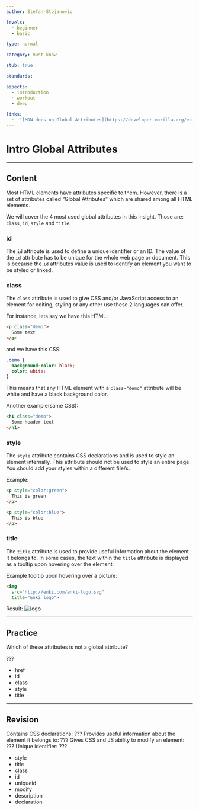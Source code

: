 ```yaml
---
author: Stefan-Stojanovic

levels:
  - beginner
  - basic

type: normal

category: must-know

stub: true

standards:

aspects:
  - introduction
  - workout
  - deep
 
links:
  -  '[MDN docs on Global Attributes](https://developer.mozilla.org/en-US/docs/Web/HTML/Global_attributes){website}'
---
```

# Intro Global Attributes
---
## Content

Most HTML elements have attributes specific to them. However, there is a set of attributes called “Global Attributes” which are shared among all HTML elements.

We will cover the 4 most used global attributes in this insight. Those are: `class`, `id`, `style` and `title`. 

### id

The `id` attribute is used to define a unique identifier or an ID. The value of the `id` attribute has to be unique for the whole web page or document. This is because the `id` attributes value is used to identify an element you want to be styled or linked.

### class

The `class` attribute is used to give CSS and/or JavaScript access to an element for editing, styling or any other use these 2 languages can offer.

For instance, lets say we have this HTML:
```html
<p class="demo">
  Some text
</p>
``` 
and we have this CSS:
```css
.demo {
  background-color: black;
  color: white;
}
```
This means that any HTML element with a `class="demo"` attribute will be white and have a black background color.

Another example(same CSS):
```html
<h1 class="demo">
  Some header text
</h1>
```

### style

The `style` attribute contains CSS declarations and is used to style an element internally. This attribute should not be used to style an entire page. You should add your styles within a different file/s.

Example:
```html
<p style="color:green"> 
  This is green
</p>

<p style="color:blue">
  This is blue
</p>
```

### title

The `title` attribute is used to provide useful information about the element it belongs to. In some cases, the text within the `title` attribute is displayed as a tooltip upon hovering over the element.

Example tooltip upon hovering over a picture:
```html
<img 
  src="http://enki.com/enki-logo.svg"
  title="Enki logo">
```
Result:
![logo](%3Csvg%20id%3D%22Layer_1%22%20xmlns%3D%22http%3A%2F%2Fwww.w3.org%2F2000%2Fsvg%22%20xmlns%3Axlink%3D%22http%3A%2F%2Fwww.w3.org%2F1999%2Fxlink%22%20x%3D%220px%22%20y%3D%220px%22%20width%3D%22362px%22%20height%3D%22172px%22%20viewBox%3D%220%200%20362%20172%22%20enable-background%3D%22new%200%200%20362%20172%22%3E%3Cimage%20id%3D%22image0%22%20width%3D%22362%22%20height%3D%22172%22%20xlink%3Ahref%3D%22data%3Aimage%2Fpng%3Bbase64%2CiVBORw0KGgoAAAANSUhEUgAAAWoAAACsCAYAAABSHub%2BAAAMHmlDQ1BpY2MAAEiJlZcHVFNJF8fn%0AlSQkJLRA6BB6E6VXqaFFqlTBRkgCCSXGQFCxI4sKrAUVFazIqoiiawFksWHBimLvCyoqyrqoiw2V%0Ab5IAuu5XznfPmfd%2B586dO%2F%2F73rw5bwBQjeGIxdmoGgA5ojxJbGggc0JyCpP0CCAAAzTY9DncXHFA%0ATEwEgDZ8%2F7u9uwmjoV2zl%2BX6Z%2F9%2FNXUeP5cLABIDOY2Xy82BfBAA3I0rluQBQOiFfrMZeWLIRKgS%0AaEqgQMjmMs5QsIeM0xQcIY%2BJj2VBTgVAicrhSDIAUJHpYuZzM2AelTLIDiKeUAS5BbIvV8DhQf4M%0AeVROzjTIqtaQrdO%2By5Pxt5xpIzk5nIwRVtQiN6UgYa44mzPr%2F3wc%2F9tysqXDc5jBRhVIwmJlNcue%0AW9a0cBlTIZ8VpUVFQ9aAfF3Ik8fL%2BKlAGpYwFP%2BBm8uCzwwwAECpPE5QOGQDyKbSrISAIfblSORj%0AYTyaUiCIT1LkR0WSabFD%2BdECUXZUxFCeMgGfPczV%2FNzguOGYdGEIGzJ8h2iTMI8dP5TzbL4wMQqy%0ACuT7uVlx4UNjXxQIWFEjc0ljZZrhO8dATu5wLZh5uiQkVhGPuQmE7Kghf0SeID5MMRabwuXINehA%0AzuTnTogY1sPjBwUr9GCFfFHCkE6sXJwXGDsUXyPOjhmKx1r42aEyvynk9tz8uOGxfXlwsSlqwUEm%0AZ1yMYl5cU5wXE6%2FQhjNBBGCBIMAEUtjSwDSQCYTtvY29YLgnBHCABGQAPrAf8gyPSJL3iOA1DhSA%0APyDxQe7IuEB5Lx%2FkQ%2F%2BXEa%2Fiag%2FS5b358hFZ4CnkHFwP98W98Qh49YfNCffAPYfHMVWHZyUGE4OI%0AYcQQos1UYaHkh7xMwIUVZMMmAeHwzodVyTSIhrV%2Fy0N4SuggPCLcIHQS7oBE8ATGCf9R4bdswhFf%0AJOiEWUOGqkv7vjrcEqp2xQNxH6gfascZuB6wx11gJQG4H6zNFXq%2FPbV%2Fp106rJrsQEbJ2mR%2FsvWP%0AcSq2Kq4jY2S1fa9ToSttpBLWSM%2BPs7G%2Bq40H7%2BE%2FRmJLsANYG3YCO4e1YI2AiR3DmrCL2BEZj6yN%0AJ%2FK1MTxbrFxPFswjHI5xqHPocfj8w9ycofkl8vcP8vgz82QfDmuaeJZEmCHIYwbA3ZrPZIu4o0cx%0AnRwc4S4q2%2FsVW8tbhnxPRxjnv%2FkWwe%2FLZ9ng4GDLN1%2F4bAD29wNAufTNZ02D%2B%2BdcAM7WcKWSfIUP%0Al10IgAJU4ZeiC4zg3mUNK3ICbsAb%2BINgMA5Eg3iQDKbA5ywAOVD1DDAHLATFoBSsAGtAJdgMtoGd%0AYA%2FYDxpBCzgBzoAL4Aq4Ae7BtdINXoI%2B8A4MIAhCQmgIHdFFjBELxA5xQjwQXyQYiUBikWQkFclA%0ARIgUmYMsQkqRcqQS2YrUIr8ih5ETyDmkA7mDdCE9yBvkE4qhVFQTNUQt0TGoBxqAhqPx6GQ0A52O%0AFqBF6DJ0HVqN7kYb0BPoBfQG2om%2BRPsxgCljDMwEs8c8MBYWjaVg6ZgEm4eVYBVYNVaPNcM3fQ3r%0AxHqxjzgRp%2BNM3B6u1zA8Aefi0%2FF5eBleie%2FEG%2FBT%2BDW8C%2B%2FDvxJoBAOCHcGLwCZMIGQQZhCKCRWE%0A7YRDhNPwm%2BomvCMSiQyiFdEdfqvJxEzibGIZcSNxL%2FE4sYP4mNhPIpF0SXYkH1I0iUPKIxWT1pN2%0Ak46RrpK6SR%2BUlJWMlZyUQpRSlERKhUoVSruUjipdVXqmNEBWI1uQvcjRZB55Fnk5uYbcTL5M7iYP%0AUNQpVhQfSjwlk7KQso5STzlNuU95q6ysbKrsqTxeWai8QHmd8j7ls8pdyh%2BpGlRbKos6iSqlLqPu%0AoB6n3qG%2BpdFoljR%2FWgotj7aMVks7SXtI%2B6BCVxmtwlbhqcxXqVJpULmq8kqVrGqhGqA6RbVAtUL1%0AgOpl1V41spqlGkuNozZPrUrtsNottX51urqjerR6jnqZ%2Bi71c%2BrPNUgalhrBGjyNIo1tGic1HtMx%0AuhmdRefSF9Fr6Kfp3ZpETStNtmamZqnmHs12zT4tDS0XrUStmVpVWke0OhkYw5LBZmQzljP2M24y%0APmkbagdo87WXatdrX9V%2Br6Ov46%2FD1ynR2atzQ%2BeTLlM3WDdLd6Vuo%2B4DPVzPVm%2B83gy9TXqn9Xr1%0ANfW99bn6Jfr79e8aoAa2BrEGsw22GVw06Dc0Mgw1FBuuNzxp2GvEMPI3yjRabXTUqMeYbuxrLDRe%0AbXzM%2BAVTixnAzGauY55i9pkYmISZSE22mrSbDJhamSaYFpruNX1gRjHzMEs3W23WatZnbmweaT7H%0AvM78rgXZwsNCYLHWos3ivaWVZZLlYstGy%2BdWOlZsqwKrOqv71jRrP%2Bvp1tXW122INh42WTYbba7Y%0AorautgLbKtvLdqidm53QbqNdxyjCKM9RolHVo27ZU%2B0D7PPt6%2By7RjNGR4wuHN04%2BtUY8zEpY1aO%0AaRvz1cHVIduhxuGeo4bjOMdCx2bHN062TlynKqfrzjTnEOf5zk3Or13sXPgum1xuu9JdI10Xu7a6%0AfnFzd5O41bv1uJu7p7pvcL%2FloekR41HmcdaT4BnoOd%2BzxfOjl5tXntd%2Brz%2B97b2zvHd5Px9rNZY%2F%0AtmbsYx9TH47PVp9OX6Zvqu8W304%2FEz%2BOX7XfI38zf57%2Fdv9nATYBmQG7A14FOgRKAg8Fvmd5seay%0AjgdhQaFBJUHtwRrBCcGVwQ9DTEMyQupC%2BkJdQ2eHHg8jhIWHrQy7xTZkc9m17L5x7uPmjjsVTg2P%0AC68MfxRhGyGJaI5EI8dFroq8H2URJYpqjAbR7OhV0Q9irGKmx%2Fw2njg%2BZnzV%2BKexjrFzYtvi6HFT%0A43bFvYsPjF8efy%2FBOkGa0JqomjgpsTbxfVJQUnlS54QxE%2BZOuJCslyxMbkohpSSmbE%2Fpnxg8cc3E%0A7kmuk4on3ZxsNXnm5HNT9KZkTzkyVXUqZ%2BqBVEJqUuqu1M%2BcaE41pz%2BNnbYhrY%2FL4q7lvuT581bz%0Aevg%2B%2FHL%2Bs3Sf9PL05xk%2BGasyegR%2BggpBr5AlrBS%2BzgzL3Jz5Pis6a0fWYHZS9t4cpZzUnMMiDVGW%0A6NQ0o2kzp3WI7cTF4s7pXtPXTO%2BThEu25yK5k3Ob8jThT%2FZFqbX0J2lXvm9%2BVf6HGYkzDsxUnyma%0AeXGW7ayls54VhBT8MhufzZ3dOsdkzsI5XXMD5m6dh8xLm9c632x%2B0fzuBaELdi6kLMxaeKnQobC8%0A8K9FSYuaiwyLFhQ9%2Fin0p7pilWJJ8a3F3os3L8GXCJe0L3Veun7p1xJeyflSh9KK0s9l3LLzPzv%2B%0AvO7nwWXpy9qXuy3ftIK4QrTi5kq%2FlTvL1csLyh%2BvilzVsJq5umT1X2umrjlX4VKxeS1lrXRt57qI%0AdU3rzdevWP%2B5UlB5oyqwau8Ggw1LN7zfyNt4dZP%2FpvrNhptLN3%2FaItxye2vo1oZqy%2BqKbcRt%2Bdue%0A1iTWtP3i8Uvtdr3tpdu%2F7BDt6NwZu%2FNUrXtt7S6DXcvr0DppXc%2FuSbuv7Ana01RvX791L2Nv6T6w%0AT7rvxa%2Bpv97cH76%2F9YDHgfqDFgc3HKIfKmlAGmY19DUKGjubkps6Do873Nrs3Xzot9G%2F7Wgxaak6%0AonVk%2BVHK0aKjg8cKjvUfFx%2FvPZFx4nHr1NZ7JyecvH5q%2FKn20%2BGnz54JOXOyLaDt2Fmfsy3nvM4d%0APu9xvvGC24WGi64XD11yvXSo3a294bL75aYrnleaO8Z2HL3qd%2FXEtaBrZ66zr1%2B4EXWj42bCzdu3%0AJt3qvM27%2FfxO9p3Xd%2FPvDtxbcJ9wv%2BSB2oOKhwYPq3%2B3%2BX1vp1vnka6grouP4h7de8x9%2FPJJ7pPP%0A3UVPaU8rnhk%2Fq33u9LylJ6TnyouJL7pfil8O9Bb%2Fof7HhlfWrw7%2B6f%2Fnxb4Jfd2vJa8H35S91X27%0A4y%2BXv1r7Y%2Fofvst5N%2FC%2B5IPuh50fPT62fUr69GxgxmfS53VfbL40fw3%2Fen8wZ3BQzJFw5L8CGGxo%0AejoAb3YAQEsGgH4F%2Fj9MVJzN5IYozpNyAv%2BJFec3ubkBUA9vst9w1nEA9sFmuQAeKfwBkP2Ox%2FsD%0A1Nl5pA1ZbrqzkyIXFZ5wCB8GB98aAkBqBuCLZHBwYOPg4JcaKPYOAMenK86EMpOdQbe4yOgqY%2BYC%0A8IP9C6b9cMQBdQfaAAAAIGNIUk0AAHomAACAhAAA%2BgAAAIDoAAB1MAAA6mAAADqYAAAXcJy6UTwA%0AAAAGYktHRAD%2FAP8A%2F6C9p5MAAAAJcEhZcwAAFiUAABYlAUlSJPAAAEriSURBVHja7Z13nBXl9f%2Ff%0AM7fsvdv7LrCVjlJVVCxgQ4giws%2BuWMESNbGgaKL41WiMJjYwRg0aTWKJUTEqqBAVY4EYEWmCtN2F%0A3YXtvd028%2Fvj7szOLdtgy727z%2Fv12tfu3jvzzDPtM2fOc55zpKqqKjUmNhazyYRAIBAIQg9JVVUV%0AoPUXkiT1d58EAoFAYMAsBFogEAhCG7MQaIFAIAht5P7ugEAgEAg6Rgi1QCAQhDhCqAUCgSDEEUIt%0AEAgEIY4QaoFAIAhxhFALBAJBiCOEWiAQCEIcIdQCgUAQ4gihFggEghBHCLVAIBCEOEKoBQKBIMQR%0AQi0QCAQhjhBqgUAgCHGEUAsEAkGII4RaIBAIQhwh1AKBQBDiCKEWCASCEEcItUAgEIQ4QqgFAoEg%0AxBFCLRAIBCGOEGqBQCAIcYRQCwQCQYgjhFogEAhCHCHUAoFAEOIIoRYIBIIQRwi1QCAQhDhCqAUC%0AgSDEEUItEAgEIY4QaoFAIAhxhFALBAJBiCOEWiAQCEIcIdQCgUAQ4gihFggEghBHCLVAIBCEOEKo%0ABQKBIMQRQi0QCAQhjhBqgUAgCHGEUAsEAkGII4RaIBAIQhwh1AKBQBDiCKEWCASCEEcItUAgEIQ4%0A5v7ugEAg6BtUVe3ScpIk9XdXBX4IoRYIBglCgMMXIdQCgR9dsTzDUfRaWlpwuVwdLmMymbDb7WG5%0AfwMZIdQCgR8DTaRUVUWSJP71r39x2WWXMXnyZNxut88DyW63s3HjRh555BHuuOMOIiMj9fUE%2FY8Q%0AaoHAj%2BbmZmpqaoJ%2Bp6oqJpOJhIQErFZrf3e1WzidTgA2b97cwb43ddmXLeg7hFALBH588803vPDC%0AC7oLQBMuSZJQFAVFUbj77ruZMmVKWFmdJpMJgIyMDFpaWvB4PPp3iYmJ7Nu3D4slvB4%2BgwUh1AKB%0AH%2BXl5bz77rsdLnPjjTcChJVQazQ2NlJXV%2Bcj1Ha7Xd8fQeghhFog8MNisQAwdOhQFEXRBc1sNqMo%0ACqWlpZjN4XvrSJIU8HAJt4fNYCN8rzaBoJfQrMrKykoURdEjJSIiIvS%2Fw9nyDOe%2BD1aEUAsE7RDM%0A6hwIlqfJZMJkMumCHY7um8GGEGqBYJCgCXNkZCSyLHtdOhKggs1m6%2B%2FuCTpACLVAMEiQZW9qnwMH%0ADgR8V1lZCXhD%2BLTl%2BoP23DKD3eIXQi0QDHA0kTv77LPZuXNnUNGTJAmPx0NMTAwRERE%2B6%2FVHXwW%2B%0ACKEWCAYJycnJJCcn93c32kVVVZxOJ26320ewVVXFarXq0TiDESHUAsEgQVXVziM%2BJJClvnV9aIOZ%0AHo%2BHt956iz179mCz2fS%2BNjU1ceONN5KdnT1oBz6FUAsEg4RQj1qprKxkw4YN1NbW6kLtdDpJT08n%0AOjq6v7vXrwihFggE%2FYr28Pjxxx9pbm4mLi4O8IYRNjQ0cMoppxAfH9%2Ff3exXRIWXMENlYE9WCLZ%2F%0AA32fBV727NlDU1OTT04VRVEYMWIEJpMJRVFC%2Bo2gNxEWdYhh9CEGHZ1HOqz1%2BptgvtGu7p%2F2mept%0AqNM2BhLdnUXY0fEIxQovms%2B5sLCQgoICPb2qLMs0NjYyYcIE0tLS%2BrxfoYYQ6hBAG%2BQ5Eh%2Bi%2Fyj5%0AkbbXk%2FsF9EhsruTdUZ%2FPNCtrIN7EhzNw1tE6oXiMtP7u37%2Bfffv2kZycjMfjwWw2U1tTy9ixY4VQ%0AI4S6X9GETJZl%2FSLUwpMKCwvJz8%2BnsbGR%2Bvp6mpqaaGpqwuFwIMsyUVFRxMTEEBsbS2JiImPGjCEh%0AIQGTyYTVatXbUxSlTycw%2BD8ktH5oA0MejwePx0NBQQE7d%2B6koqKClpYWWlpacLvdQduMjIxkyJAh%0A5ObmMmrUKKKiopBlGZvNpu%2FbQBNs7RgqikJTU1O751C7fjweD1artcMc2S6XC6fT2e4x0nJtR9gi%0A2n1z6%2Bl9lGUZl8tFQUGBT1ie2%2B0mPiGenJwcn%2BMxWBFC3Q%2F4C3RzczNVVVUcOnSItWvX8umnn7J1%0A61Z9tlhXGDlyJKNGj2LaidM488wzycjIIDU1VZ8abMyp3Bv7o2EUy7q6Ourq6mhsbGTnzp1s3LiR%0AHTt2UFRUxNYtW3E4Hd3e1vjx40lKSmLSpEnMmjWLcePGkZKSokcFqIoKUnhbX9rDVVVVXn31VZYv%0AX052dnbAg0yLL66srGTo0KE8%2BeSTZGRkBIia9v%2FatWt59NFHSUhI0D%2FXsFgs%2FPTTT9x8883ceOON%0ARERE9Lo4au2Xl5ezefNmEhMT8Xg8yLJMQ0MDOTk5jBo1qr9PR0gghLqPMVqb1dXVbN%2B%2Bnf%2F%2B978s%0AWbIk6PIWi4XIyEgsFgtms1m%2Fgd1uNy6Xi8bGRlwuF3v37mXv3r18%2FNHHPPDAAwA88eQTnH7a6Rx9%0A9NH6bLOevPmCuVfq6urYvXs3ZWVlfPXVVzz22GPtrm%2Bz2YiOjtaTBLXXL4%2FHQ0NDAw0NDWzfvh2A%0A%2F%2FznPyxfvhyApUuXctZZZ3HssccSFRXV4%2FvZl2gPcIC%2F%2F%2F3vLFy4EIAtW7Z0uN7XX38dVKSNVFRU%0AsH79%2Bg7bKSkpwe1269dLb6L1s7S0lL179zJ06FA8Hg%2BSJOF2u8nNzSUpKanX%2BxEOCKHuI4wWrdvt%0AZv369bz66qu88sor%2BjLJycn6K7z2mqooCo2NjSiKEuBWkGUZWZax2%2B1EREToGdG018m7Ft8FwK9%2F%0A%2FWvOPPNMpk%2BfjtlsPmIRC2ad79y5k%2FXr17Njxw6eeuopn%2BUTExMDLDyXy0VLSwtVVVWdTsSQJAmz%0A2UxkZCQRERH6w0qrvvLwww%2Fz8MMPc8cdd3DxxRdz4okn6t%2BFk1gb%2B%2Fvuu%2B9y9dVXk56ejqIoujWt%0AuUMiIyMpLy%2FH6XTy73%2F%2Fm5NPPrnT9rWZfZmZmQEVXhISEti3b1%2BfCLRxX51OJ9u2b%2FOp0ejxeIiI%0AiODoo4%2FWlw%2Bn89gbCKHuA4w3YEVFBS%2B%2B%2BCL3338%2F4L1pPB4PlZWVVFdX64LcWXuqqqIoiv5Zc3Mz%0AgI%2BIZ2Rk0NTYyKOPPsqjjz7KE088wYIFC0hLSztsV4hxX%2Brq6tiyZQsrV67k888%2FZ%2BvWrQDExcWR%0AkJCg%2B9dra2sD%2BtvdbbpcLlwuF01NTfrnmutoyJAhyLLM008%2FzdNPP83LL7%2FMRRddRExMTNiItbGf%0A%2F%2F7031x44YWAd1ZeXV2dz7JWq1X3%2Bf%2Fzn%2F%2FkzDPPDGijvW0ANDQ0BFR48XeR9RWNjY38sOkHXajB%0A65%2BOi4tj9OjRXdqvwYAQ6l7GeJHt3r2b%2B%2B67j3feeQebzUZycjKFhYVdakeSJL3mndZuMFE3inhR%0AURFms5ns7GxKSkq46667WL9%2BPb%2F73e8YPXp0t29KbV%2Fq6%2Bv59ttveemll3jrrbf077OysnC73ZSX%0Al1NbW9vrx1YT%2FkOHDiFJEllZWRw4cICFCxdSUFDALbfcoj%2BUQvlGN%2FZv%2Ffr1nD3zbMD7JlJVVeWz%0ArCzLpKamUlRUxLPPPsu8efO6%2FfYQChVetO3t37%2Bf8vJyr8tKBUn2vk2OHz9ed2MJhFD3LmrbBblp%0A0yYuvPBC8vPzyc7OpqysjKKiog5Xj46OJi4uDpPJhNPp1KMmwPsaa7FYMJlMuqujtrbWx%2BIEr3Wy%0Af%2F9%2BIiMjycjIYOXKlXz11Vd8%2BumnTJw4sVs3uLbstm3bmDlzJuCdPZaSkoLD4QiaPrM9ZFnGYrHo%0AkQqan1rzw2t4PB6cTictLS00Njb6WIH%2BfTtw4ABxcXFER0fz8MMPU1VVxYMPPkhycnLIizXAtm3b%0A%2BPnPfw5AamoqZWVlActkZWVRUFDAr3%2F9axYuXIjFYul%2BZE8%2Fzx8yuq20iuiyLHv3Q%2FLGTx977LH6%0Am0Oon7e%2BQAh1L6KiIiGxZcsWrrzySvLz88nKymL%2F%2Fv0drpecnExMTAz5%2Bfk0NDR0a5u5ubnU1NRQ%0AXV3t87kW3peZmUlhYSGTJk1ix44djBs3rts3gyYKY8aMIS8vj5KSkg6XlyQJq9WqhxTKskxLSws1%0ANTXU19d3ebvp6enYbDZqa2upqakJ%2BkZQW1tLc3MzGRkZPPfccyQlJXH33XcTHR0dkje91qe8vDyW%0ALFnC1q1bGTZsGMXFxQHL5ubmkp%2Bfz80338w999yD3W4%2FrPDLUJnnWVdXx969e%2FX%2Ba%2BM3w4YNY8iQ%0AIT7HZ7AjhLqX0G6gAwcOcPvtt7Njxw4yMzPbtTolSSI2NpaYmBiKioqoqKggJSWFK664giFDhugi%0ApxVVdTgcNDY26jHIhYWF%2FPnPfyY%2FPx%2BAjIwMPUbZSGFhIdnZ2ezfv5%2Ff%2Fva3LF%2B%2BnMTExMO6IRwO%0Ah15D0J%2BoqCisVqs%2ByFlSUkJVVVXAq3xOTg7jxo0jKSmJ2NhYYmNjiYyM1C2u%2Bvp6Dh06xObNm%2FWI%0AD4Bhw4bhcDioq6vD6XT6tOl0OikpKWHIkCH85je%2FYdSoUSxYsCDkBhi1a6SkpIT777%2BfTz75RH%2BQ%0A%2BqOJ9IIFC%2FjNb35DbGzsYcfIh8jus3v3bkpKSvQETLIsU1lZyZw5c%2FQQwlA5V%2F2NEOpeQLvo6urq%0AePyxx%2Fniiy%2F0Gy0YERERxMTEUFFRQW1tLYsWLWL27NkMHz6csWPHYrfbO91mdXU1ixYtoqCggH%2F8%0A4x%2BsXLkSgJSUFCoqKnysz%2F3795OVlcXrr7%2FOjBkzuP7663tUxCRJorGxkcbGRp%2FPr7zySqZPn056%0AejpWqxW73U5MTAxxcXFERkZit9uJjIz0qfDtdDqprq6mrKxM%2F3nvvfd4%2B%2B23Ae%2FAWnx8PDU1NT7b%0Acrvd1NXVERsby5VXXsmoUaM44YQToA8mcnQFTWRramp44IEHePPNN%2FUHqD%2BZmZnk5%2Bfzs5%2F9jMcf%0Af5ykpKQjm8gUIiZ1Xl4e1dXVpKen61EtLpeL0aNHY7PZ%2BnyyVigjhLqHMYrd2rVr%2BdPzf2LkyJHs%0A3bs36PLR0dFIkkRFRQXz5s1jyZIljB492id%2B1Nhme9EaCQkJTJ06lalTpzJ9%2BnQuueQSLrnkEsrL%0Ay0lOTqa6utrHv1tRUQHADTfcwIQJEzjxxBN7ZP81X2NSUhKzZ89m7ty5HHXUUUTYIoiNiSU1NbVb%0ADwOr1UpaWpo%2BjRjg9NNP5%2F777%2Bf999%2FngQcewOl06j5d7YED3oiCtLQ06urqePrpp1mxYkVIRIJo%0AAtTY2MjDDz%2FMihUrGD58OHl5eQHLDhkyhMLCQqZNm8ayZcsYOnQoinqEAtaPzyrt2FdWVrJv3z4f%0Aa7qlpYWRI0fqbg9hTbchhLqHMSaZeeihhwDa9eHGxMToPtpnnnmGyy%2B%2FnJSUFKAtosF%2FhL6j6b%2Fa%0AttPS0rj44os5%2Buijeeihh3j77beJi4ujsbFRt1yampoYOnQoBw8e5NVXX2XChAlERUUdkYjZbDbd%0A1fLNN9%2BQlZWlDxQaMYbptVcWyrhf%2Fsc2PT2d9PR0xowZw4wZM1hw5QIKDxSSlpZGaWmpT1vV1dXY%0AbDbeeustFixYwJw5c3rnxHcRTaRbWlp4%2FLHHeOqpp9oV6eTkZA4dOkRmZiZ%2FfO6PjBo1yitqfZzY%0AvyfRzmFRURE7duwgJiZGz%2B1RV1fHtGnTyMrKAoRQGwnfM94LHGkMqWYZqKrKqlWr2L59O0OGDAk6%0AIGiz2XTf6t%2F%2B9jd%2B%2FvOfk5KS4g2ta7WYjDlAOkOLndYmRAAcffTRPPvss9xzzz3U1taSkJDg015p%0AaSnp6em8%2BOKLrFu37oiPgdHKS0lJwW636xa2ccKOtm9af%2F1%2F%2FPfLGBuuWcyKohAREcH06dN5%2F1%2Fv%0AM3z4cEpLSwPyFjudTv3ht27dOj3XRV%2FHC0ObSLtcLp599lkefuQRsrKygrrEYmNj9beeV199lWOm%0AHNPn%2Fe0NtGuksLCQuro6%2FSHu8Xiw2Wxk5%2BTo91BHdKlazQBCCDU9nwejpKSEJ598EiAgXE7bTnR0%0ANA6Hg2XLlnH55ZdjtVr1WYlHajFpF7qqqqSlpbF48WJuueUWysvLddEC782h7ftbb71FeXl5l26S%0ArqA9hIzC3FNJkzTR1vo5ZcoUn9mQ%2FrX1ysvLAXjqqafYtGmT3q%2B%2BRDsOiqLw2muvsWTJEtLS0igp%0AKQnoi91u15MrvfPOO5xxxhl6G%2BFsZWr7WVVVxffff%2B%2Fja3c4HKSkpHD0UUd1qS3tWhosgj3ohdp4%0A8VdWVnYaatYRWjuffPIJ%2B%2FbtIyEhIag1rVlLc%2BbM4dJLL9WTovfkwIl2ISuKQkpKCrfffjvDhg2j%0ArKzMZyJBaWkpubm5vPbaa%2BzcubNHt9%2FbGC3jWbNmceutt1JTUxNQwLWlpYXhw4cD6LHr%2FZFzGeDD%0ADz%2FkuuuuIyoqivr6%2BoCIFYvFQlJSEhUVFfz5z3%2FmggsuCGgj3KmqquLHH3%2FUBwzBO4iYmZlJenp6%0Al9ooKiqirq7OR7AHMoNWqI0%2BXY%2FHw3fffcczzzyjh0Ydzqw98IrChg0bAG96zmATNGJiYgC49957%0ASU1N9UnE09NoF%2FHIkSN54YUXAAKETIuY%2BPvf%2F05DY2NYXfhaX202G1dffTXgnanoP6tNi0DZtGkT%0AtXW1fbaPRoH94osvmDdvHuAVZP%2B3LUmSGDp0KEVFRTz11FNcd911AAOisonxXtuxY4fP9a7di5Mm%0ATdJdIZ3t7%2Fbt21m2bBk%2F%2FfSTvvxAtq4HnVD7JzYqLi7mjTfe4Mknn2T%2F%2Fv1HfEN8%2F%2F33rFixAiAg%0AZhi8vtuioiJuueUWjuria96RYNyfk08%2Bmeuvv579%2B%2FfrI%2BvgFTGLxcJLL73E7l27er1PvcX48eO5%0A6KKLgLbcFRpavow33niDygpv%2Bti%2BvKn%2F97%2F%2FcfrppwPeWYf%2B4YTgjSnfv38%2FDz74IDfffHOvvGn1%0AN06nk%2B%2B%2F%2F14%2FP9pbX0REhH4%2FdOW8SJLE5s2befzxx%2FnXv%2F5FZWXlgLauB84V0AWMAt3S0sKXX37J%0AU089xapVq%2FRY3iNpG9perYcPH64nSjKi5U2eOXMmCQkJfWItaTdDQkICP%2FvZz%2FT%2BataL0%2BnUB%2BH%2B%0A8Y9%2F6H0KtwvearXqFqu23xpaCN%2F%2B%2FftxOLqfB%2Ftw0K63H3%2F8kfPPPx%2BAoUOHBp0arsVK33nnndxx%0Axx1EREQMOJEGOHjwIAcPHvTJ4uhwODj6qKOJjY3tcjvaBDGr1crrr7%2FOs8%2F%2BkR9%2B%2BEFPkwp9Pw7R%0Amwysq6AdjFY0QEFBAS%2B99BLPP%2F88VVVVerRFe3kkutK%2BLMs0NTWxe%2FdugKBiEB0dTX5%2BPklJSWRm%0AZvbpMdD2%2FaSTTmLevHmUlJSQmJgYsNzWrVsDpp%2BHOtqDSJZljjvuOP1zo8gpiqIP0B3uee4O2sMu%0ALy%2BPBVcsoKSkhMzMTA4ePBiwrBYrfc0117BkyRJiY2N71R3W16i03XtbtmyhubkZi8Wi72NtbS3H%0ATT1Od1d1xXDR7ldJkkhNTWXfvr0888wzvP766%2FqDUJIkbyGJAcDAuBI6wGhF19fX88knn%2FCHP%2FyB%0A9evXExcXh81m06dBdycczn8b4LUWtGxywV5tNav1uuuuY%2Fz48UDfx4qmpaUxYcIEAJ%2F4Zm3Qc82a%0ANXqinHBEy6eslSzTMFpXmm%2B4t4699tA4ePAgN9xwA5u3bCYrK4vCwsKAbaalpXHo0CFmz57Nfffd%0AFxbZ%2FrpN66F3OBzs27fPx%2Bp1uz0kJCSQkZGhH7tOmgHaIn%2B8bbiJiYnBFmHjo48%2B4oknnuDrr7%2FG%0A4XAgyQPDdz1ghdrfit6xYwfPP%2F88L7%2F8Mg6HQxdNxaPoAu1wONqt29cVGhoa%2BPHHHxk6dGhQt4fG%0AkCFD%2BjwzmHE7WriXlmcB0BMZAe3OogwHtP1sbGwMsEg1EdAmGfXGsddEury8nNtuu43PPvuM7Oxs%0APceLUTCSk5MpLS0lJiaG3%2F3ud4wcOXLgibSBvLw89u%2FfT1RUFIqiYDKZqKurZfLkyXrYaEf7bvzG%0A7XbrD2MtmZMkSyQmJlJeXs6zzz7LX%2F%2F6V33cKdwHGwfkzETjxV5dXc26detYvXq1HqupKIr%2B%2Bmsy%0Am%2FQUoWPGjPEZZOsumshrMdFGLBaLPrioCWJf35DacZk4cSIZGRkUFRURERGhzybULGztbSAcBUOW%0AZeLj4qmprQkQau0mNT5EtQyHPYEm0tXV1TzwwAO888477ebvSEhI0Ce0rFq1ismTJ%2Ff3oet1Dhw4%0AQHFxMUOHDtUL2TY3NzN69Gjd3dPVay4zM5Pk5GQqKiqIjY3FbDbrhZNtNht2u53PPvuM7du3c955%0A53HSSSeFdZm2AWVR%2B4fc%2FfDDDyxbtox%2F%2FOMfmEwmYmNj9UkeWiJ%2BLcH9BRdcwO23397t6avG2Yja%0ADLNgGeXsdjtNTU1kZ2czbtw4fd3%2BICIiQs8nbRQzTcB%2B%2BuknfSp2uFkgkiQRFx%2Bn%2F21E2xen09m2%0AXz20e9p10NDQwLJly3jhhRfIzMwMKtJxcXH6w%2FGjjz5i%2BvTpeht9IiB9eEq1fWpoaGDPnj0%2BRXMd%0ADgdDhw4lOzu72%2B1OmDCBe%2B%2B9lzPOOIPm5mYaGhowm836eIXH4yEpKZnGxkb%2B8pe%2F8MILL%2BjjR%2BFo%0AXQ8YoTb6og8dOsSbb77JU089pQ%2FeybKs%2B8ZMJhMej4fy8nImTZqk19o7kkKaTU1NbNu2DQg%2BkKj5%0ATkeNGkVOTk6%2FHiu73c6sWbMAr6VvdBeAVzy0iT%2FhdDF7O8xhl%2Fw6HIxZBx0OB6%2B%2B%2BioPPfQQqamp%0AQQcOtULFzc3NvP322z5ROH1m5fWhMaldPyUlJWzevJm4uDifpFS5ubnk5uYeVtvDhg3j2muv5dZb%0AbyUnJ4fS0lKfQVi3243VaiUuLo4ffviBxx9%2FnA8%2F%2FJDq6uqwC%2BULe9eHb8idg%2B%2B%2F38j7779PQUEB%0ACQkJ%2BrRdaMvsVlNdQ3xCPDfccAMnnHCCHhZ0JDeLy%2BWioKAAoEM%2Ft3aj9gfG6AgtZtWYUrSlpUXP%0AQudfpy9skOhzIdKuq7fffptf%2FOIXREVF0dDQEBBdYrVaiY2NpaSkhFdeeaX%2FZh32oTZp6RCKi4sp%0AKysjMzMTt9ut7%2FPw4cP1NL7dOQaawJrNZo4%2F%2Fnhyc3P5%2Buuvef%2F99%2FF4PERFRSHLbXlvtORPf%2Fvb%0A39iyZQtz585l%2FPjxuqiHujskbIXaPz%2FH%2Fv37Wb16NV9%2F%2FTURERGkpKTg8Xja8me0PsE9Hg8zTpvB%0A7Nmz9VcuRVWQOLI8FB6PR4%2Bh7sii03xxxn3oj%2BOmWfgul0t%2F2%2FB4PHoseV%2FFGvf8DtJjPueuoF0z%0Aq1ev5sorrwS84uFfM9JsNpOYmEhJSYme3yXUChn0NEa3x6ZNm4iPj9fvR5fLRXR0tB791N3j4B8r%0AnZKSwrx58xg3bhyrVq3i%2B%2B%2B%2Fx263Y7fbcbvduoGSmprKrl27ePrppznrrLM4%2B%2ByzSUlJCflzEZZC%0AbTygjY2NrF%2B%2Fng8%2F%2FJDy8nI9mkOzajX%2FcXl5OaNHj%2Bbcc89l6tSpulV7pGkjtb4oisKePXuA4HG6%0AxgtKi%2BftjzhZbcDQGuHtQ01NjT4QY%2BzTkUS%2F9CuSd4CwtzEaCl988QVz584FghekNZlMREdH65Vc%0ArrnmmkFVD7Curo6tW7dit9v1fXa5XGRnZ%2BtjQoeLUbAlSWLs2LFkZWXx9Vdf89HHH3Ho0CF9voCi%0AKHoon9vt5oMPPuDHH3%2FkvPPO47jjjtNju43thgphJdT%2BB3HXrl2sWrWK%2F%2F73v8TGxpKQkBAgOA0N%0ADZhMJi666CJOP%2F10PQzI6DLpCbSq38Z%2BamiDm%2BC1rMrLy7FarT7xpH15DCMiIqiuqibSHklTc5Nu%0AXUObQJeVlfkMlIbahdsRvdlT%2F%2BOwYcMGn6nh%2FsULZFkmMjKSmpoalixZwi9%2B8YtuRziEK9r%2B%2FfTT%0ATzgcDp%2BBRJfLxeTJk32uvSPdlnbMIyMjOXvW2YwdN5Y1a9bw2Wef6da1oih43B5kWSYpKYmDBw%2By%0AbNkyzj77bGbOnKlPRAs1wQ4rodYOWk1NDf%2F5z3%2F48MMPaW5uDgy5M5loaWmhoaGBY445hrlz5zJ2%0A7Fif1Jh9nT1N8%2Fl%2B%2FfXXNDU19Vg60cPpi9ls9lrSFjM0%2B0apaH8XFxfT3Nx8RNPq%2BwUVelOqNbdW%0AZGQku3bt4qSTTgK8hXeDDcBqA9cAJ554Iqmpqf19hPrEh68JstvtZvPmzZhMJh8x9Xg8TJgwoUcN%0AAX93SFZWFldddRWTJ09m5cqV5OXlERsbi8Vi0V19moCvWbOGrVu3cv7553PiiSd2qfxdXxJWQq0o%0ACtu2beODDz5g27ZtxMfHExcXF2BFV1VVkZqayqWXXsq0adP0bHV9ZcUEE2CtisWGDRv07HqhgLHQ%0AgNZPwKcaTFjRy64PRVGYMmUKn332GZ9%2F%2FjmAXiknGC6XS7caX3jhBUaMGMHEiRP7%2Byj1GaWlpRw4%0AcEAftNaiY8aMGROQxbGn0O5xRfG%2BPU6dOpXc3Fw%2B%2F%2Fxz1q5dS21trR59ol37ycnJ1NXV8eKLL7Jl%0AyxbmnDeHkSNG9vfh0wl5oTaGPr333nt89NFHgPfAGq1oLXi%2BpaWFGTNmcM455%2BiDhaHyGuN2u4mI%0AiCAuLq5f%2B6K9elZVVYVNeFKX6cXBRG2Atbi4mHvuuQfwXoftibRGQ0MDycnJrF27FrvdzrJly8jO%0Azu4390dfnvOdO3dSWVmpz0Y0m81UVVUxb9484uLienXbstw2QJicnMzFF1%2FMUUcdxccff8x%2F%2F%2Ftf%0A4uPjdb%2B0dm9arVY2btzItu3buOTiS5g5c2ZIDDSGvFBrNDU18d577xEdHY3NZvOx9jQhHzZsGOec%0Acw7HHXecbsX09wH2x%2BFwBM2eFipox6on%2Ffd9uwO9Z1FrPvuysjLMZjN2u12fXdgZFRUVZGZm8v77%0A75OYmMjjjz%2Buu%2Bz6elC5t8%2BrloRJURT27dtHS0uLHh7nTWlqI6e15FZv77%2F%2FYOP48ePJzs5m4sSJ%0AfPzxx9TX1%2BtirVnX8fHxVFZWsmbNGmbMmNFjfvQjIWwmvEiSRHx8vB5Kpu9Aa9jduHHjuPnmmzn5%0A5JP1FJHaeoKuo9000dHRPjHWAi%2FGFLBazhAjERERDBs2LKhvv7CwkJycHF555RV%2B97vf0dDQ4BPn%0AP2BQ2%2FZ33759REdH%2B8zcnDBhfJ9XGjfW2oyJiWHWrFncdNNNpKam0tLS4vOw8Hg8WCwWoqOjQ0Y%2F%0AwuZO1F5P%2FMVDq%2B5RVFTEN998w%2FTp00lPT%2B%2BTp3V7tHdyLRYLkZGRIfEqFQxVVXWBSUxM7LeJOaFO%0Aeylx4%2BPjqampobi4GPBOFfePpy4oKCA7O5unn36auLg47r333gGXe9pYaTwvL4%2FU1FR9jKahoYFR%0Ao0bpqYX7%2Bh7QjnFBQQHffPMNNTU1Abl5tHkXbre7T0I9u0LYCLXJZNKjFZKTk%2FWcHVoC%2FKamJt5%2B%0A%2B22%2B%2FfZb5s%2Bfz3HHHYfNZusz%2F3Rn7ZvNZj35Uyij9U9LdBOKD5RQJCUlhfLycsaMGcOiRYt48803%0A2bRpEwkJCQH5vQsLC8nOzubBBx8kKiqK22%2B%2FHbPZPCDEWrOcnU4nefl5PmGwLpeLxMTEPk%2BhYOxD%0AbW0tGzZsYOXKldTV1REbE4tskn3CKSVJoqKighEjRhxxoemeIuSFWhOJ6OhoFi9ezOrVq9mwYQMx%0AMTG6JaKFnKWkpFBdXc0zzzzDWWedxaxZs%2FQ8An0h2MY4WiNmsxm32820adOOOMC%2FV1G9E2G%2B%2FfZb%0APYxMCHXnJCQk6JXOly9fztlnn82YMWOYO3cuTqeTqKgoPY8KtMXcZ2Vlcffdd5OQkMB1113XdzHr%0AvWgkav2vqKjg%2B43fk5iYqM8XaG5uJicnh7Fjx%2Fbu%2Fvn1RfOX%2F%2Fjjj6xevZqNGzeSkJCgV1jSlpNl%0AmebmZpqbm5k%2Ffz5nn322%2FlbZ3%2FdAyAs1tD2lR48eTUZGBhPGT%2BCDDz%2BgrKyMhPgEJLktY5bVaiU1%0ANZV169axbds2zjnnHKZPn95rIXpaWyaTiTFjxlBWVhZgFWk38nnnnce1117rU3051NAuas0FEioW%0ARagSFRWlR4O88847elbCc889lxUrVnD99dczbNgwmpubA8IgS0tLSUpKYtGiRSQlJTFv3ry%2BcYv1%0AZtOt%2FS4vL9drc2pCrSgKucNzez3aA3zv8%2FLycj799FP%2B%2Fe9%2F43A4SEtL0wc2wXvvut1uqqurGT58%0AOPPmzeOYY44JKddfWAi1ceQ2MjKSs2aexegxo1m9ejVfffUVEREResVvzX%2BYnJxMS0sLr732Gps3%0Ab2bu3LkcffTRvTbpxWw2M3bsWL766qsAP7p2QVRWVhIbGxs2k0iENd0xNpsNi8VCTU0NL730EnPn%0AzvVJfHX11VdTVlbGfffdx%2FDhw8nLy%2FNZ3%2BFw6IUb5s%2Bfz5dffsmpp54asmMYnWEMpd20aRORkZE%2B%0AKRZMJhOTJ03Wl%2B%2BN%2FTNa0VohXS1JW2xsrE%2FEmJZJs66uDpPJxPnnn8%2FMmTMDZi%2BHAmEh1BrGCzgr%0AK4vrrruOSZMm8f7775Ofn%2B%2BTLU9LcWi1Wtm1axe%2F%2F%2F3vOeecczjttNP0EeeeFGyr1cqIESMAAp7E%0AmsX1n%2F%2F8h7q6Ov2hEur%2ByFC5SEMRs9lMXFwcpaWlPPHEE1x2%2BWU%2BdQAVRcFisXD77bdTXV3NE088%0AQU5Ojp5hUaO2tlZ3mV1xxRV88MEHYV9EoLm5mc2bN%2FuMEbndbhITExk%2BfDjQ8yLofy%2Fn5%2Bezdu1a%0APv%2F8cyIjI0lISNADEiRJxmTyDhZWVFQwZcoU5syZo8%2BU7I3%2BHSlhJdSgiTWAd9bRSSedxIgRI%2Fjs%0As8%2F4%2BOOP9dwKqqqieBSQvK%2BnqqqycuVK76yjOXOYOnVqz8Rat65mt9sZPXoMgJ50SUOblr1x40af%0ACyqULgRB9xg6dCgHDhzg7rvv5oYbbiDSHukzGKiJdWRkJL%2F61a%2Borq7m5Zdf1ivrGCkrK2PYsGEU%0AFhaycOFC%2Fvn224wYPjzsBhe16zkvL4%2Fq6mqf9KUtLS2ceuqpvfI2abx%2F6%2BvrfZK0JSUl%2BcRIa0nJ%0A6urqsNlsXH311Zx66ql6MreezgHUU4TPVWBAknyrNKSlpXHJJZewePFihg8fTlVVlfdVy%2Bw9KdqA%0AQWpqKocOHeL555%2FnpZde0q2bI6n4INE2BTsz01tiy1g0Frz%2ByOjoaAD27dvnPfBhdAOGHb0cUTVk%0AyBAOHDjAggULWLJkCTExMUFFVRPrxMREli5dypw5cygqKiItLS2gzeLiYrKysti0aRO3%2FfKXHDx4%0AMKxirI33zg8%2F%2FKC%2FMWrC19TUxOTJk3s0a6CxopOiKOzYsYPnnnuOV155hebmZj06TDuGZrMZh8NB%0AdXU1U6ZM4Z577uG8884jPj4%2BoMZqqBF2FrURo%2B%2FaZDIxefJksrOz%2BeKLL1i1ahWNjY36nH7ttUez%0Atr%2F55hs9xeEpp5zSI4ONmr%2BxtrYWi8WiW9Iej4eIiAgaGhpYs2YN06ZNw2QyhfSFEdb04iFNTEzk%0A0KFDLFiwgD%2F84Q96KoP2HryaWGVnZ%2FPb3z7C7l272L1nD0lJSVRWVvose%2BDAAXJycli9ejV33XUX%0Azz77LElJSWFlWVdXV1NQUKD3V%2FMV5%2BTk9GhCKv%2FBws8%2F%2F5xPPvkEt9tNQkIC4JvqWItESUtL4%2FLL%0AL%2Bekk07SrftwuA%2FD4%2Bx3gtEiTkhIYP78%2Bdx1111MnjyZsrJy3G63buVqExXi4%2BNxuVy8%2FPLLPPfc%0Ac2zdulU%2FYd22rFvPcWxsLOeccw41NTV6IU3wvRDWr18fdEaboGdQVbXXdNpsNusCtGjRItLT07s1%0A1jBx4iT%2BvGIF4M0AGSz6oaCggNzcXN58802WLl1KXV1dWFnWu3btori4WM89bTKZqK6u5phjjumx%0AJEza%2FeR0OtmwYQPPPPMM7777rj6bUIsA00LuWlpaqKysZObMmSxevJizzjpLN9jCQaRhgAg1tPl8%0ANZHVppRff%2F0ib%2F7l6mpkWdYtWY%2FHg8lkIi0tje3bt%2FPkk0%2Fyz3%2F%2Bk5qamm6LtZYEKCMjg9mzZgME%0A3IT19fVIksTnn3%2FO%2BvXr%2B%2FtwDVgkSeo1z4fZbNZzexizwXWpT63X04wZM1i5cqU%2BTTmYzzY%2FP5%2Bc%0AnByef%2F55li9fTnNzc7%2Blxe0uBQUFVFVV6QOrxpJb2gzAIxVGrS7qX%2F%2F6V5YvX05xcTEpKSk%2BDzRt%0AAlF1dTWpqancdtttXHXVVXoyrFD1RbfHgBFqDaM7JCoqilmzZnH33Xdz0kknUVtbS0tLi36Tae6Q%0AuLg4LBYL7733nu5D7u42tdfTrGzvhBb%2FC1JLGgWwdu1aWlpawqq4psCL8drpDsZzPX%2F%2BfF555RUq%0AKiqIi4sLGHwGb2m59PR0li5dyt%2F%2B9jdcLlfIXi%2Ba6JWVlbF7924fn31TUxMjRozQE%2FL3lDBu3bqV%0AVatWERcXR2RkpE8dRrPZTH19PU6nk3PPPZfFixdz0kkn%2BfjHw0WgNQacUGsYL%2BqcnByuv%2F56fv7z%0An5OcnEx5ebn%2BWgTo1nV8fDzqYb5iaid%2B0qRJzJ49m8LCwoCq5iUlJaSkpLBs2TK%2B%2FPJLIAyrfA9y%0AjuR8Ga%2FJBQsW8Mwzz3Do0CFSU1MD3Cda0idZlrnpppv48MMPUf3aOPyd6J1jUlJSwo4dO3T3gyRJ%0ANDY2MmLECDIyMvRj0FNoJbaM%2BehVVaWsrIxRo0Zx2223cfnllw%2BIWbYDVqjB13dts9k49dRTueOO%0AO5gzZw51dXX6K6VmESuK4g0pOcxtgfehMHXqVKBtcFFDK7IJ8OSTT1JUVNTv%2FsfDjXYJVUJ9T7Rr%0A0mw2s3DhQpYuXUpRUZEe22%2BksbFRDxu74IIL%2BOzTT33aOPxO9Nz%2BGOPG8%2FPzcTgc%2BkNHURTsdrs3%0AZ0YPu2608nba9rXMfA6HgyuuuIJbb72VKVOm6K5ObZ1wZUALNfj6rlVVZejQoVx%2B%2BeUsXryYzMxM%0APZTPbDIf8YWkZdqaPdvrpy4qKgrwQVZWVpKRkcHatWu5%2F%2F77dd%2B5FpnSV2ixpeH4GtgR4bAn2vUY%0AHR3NLbfcwsLrrqO4uDioWFdVVekz5WbOnMl3332nf3e410tvXGc1NTV6Dg1tgNXhcJCUlKRXGu9J%0AtH0wm804nU6qq6uZMGEC9957L%2FPmzSMxMTGsBgs7Y8ALtYZRsM1mM8ceeyx33HEHF154IW63m9q6%0A2iPPv9x6%2FU%2BZMoULL7wQIKD2mpb%2BMSsri7%2F%2B9a88%2BOCDVFRUGCx7tVesXK1No0BrI%2BKhntGvu%2FRW%0AhZfWxoE2oTAe1%2B78gNfiTEtL495f%2FYqTTz6ZQ4cOkZ6e7rs5SaK8vFz%2F%2FPjjj2f79u36W2B3ttfR%0ANeW%2FP93ZN%2FAWRti1a5dewBa8b5BZWVkBLsAeOQ2tvujKykoiIyO59tprufnmm%2FWET%2BHqi26PQSPU%0AGkbrOjExkYsuuog77riDCRMm6JW3j6Rt8IrzzTffDAS6P7T2Dxw4QEZGBsuXL%2Bemm25i48aNgLd8%0AkPGhoqhK0BvDn85uJK1NTaCdTiebNm3iiSee4O233w7oX7iiqodX4aU%2FXECa2I4cOZJnn30W8Pp5%0AjfHGmuCUlJTog9Fz5sxhz549mEymfnebaXmbt27d6mPoaJFVkydP9nE%2F9NRx9ng8lJSUcNppp3Pn%0AnXcya9YsvUDBQLGijQw6oYbAUL7x48dzyy23cN111wUdge8OWpunnHIKv%2F3tbykuLtZrN%2FpTVFRE%0ARkYG7777LlOnTuWZZ55h27ZtPtVpZEn2EVljpQqju8R%2FGeOP1i%2BPx0NBQQGrVq3iscce49hjj2Xp%0A0qUUFhb29ynpMQ7n%2FvQXjo6EJMBa7wFB0ArmfvXVV4B3Srk2acPYn%2BLiYjIzM9m%2Ffz833XQTBw4c%0AaBXr%2Fn24ulwutm7ditVibT0kku6fHj16dFCfeleMj46IiYnh7rvv5tprryE3NzcsQ%2B66Q1jPTDxS%0AjBdQbGwsP%2FvZz3yK5R5um1pCnksvvZQVK1ZQUFBAeno6JSUlActrU4pLS0u54447GD58OLNnz%2Ba0%0A005j2rRpekmsiIgIzGZzgABraOLtdrtxOp36wGV5eTlbt25l27ZtHDp0iLy8PNatWwdAbm4u%2Bfn5%0AVFdX09zcHOCmCUu6UNzWeFN31%2FoKEBVV7ZJYd%2BZ2UBSFU045hdWrV3PuuedSW1tLbGwsdXV1PssW%0AFhaSkZHB559%2FziOPPMIjjzyiV1Bpbz%2B64vrwPzbdoaCggJKSEsyWtkITLS0tHHPMMV1OadrdAb8T%0ATjhBT34WTjM3D5dBLdTgG3etjR4fKdoI9%2FDhw3nttdc45ZRT9NA8LcG8kdLSUux2O0lJSeTl5fGn%0AP%2F2JP%2F3pTwCMHTuWM844g8mTJ5OYmEhUVBSxsbFER0fjcrlobGykubmZpqYmmpubKS0tZfv27WzZ%0AsoXvv%2F8%2BaP9iY2OJi4vTZ0hu3LiRgoICxo0b19%2Bn48jpxeK2PrRuQlWP3F1kdMfNnj2b1157jQUL%0AFiBJEna7nebmZp%2Fli4qKGDZsGCtWrCA9PZ3FixcTFxfXoVgf1i52cb%2B2b99OfX29nq5BqzQ%2BefJk%0APVSvu9vsbD80kdbu24HOoBdqDaN13ZMX%2B8knn8y7777LBRdcQHl5OUOGDOHQoUMByzU3N1NUVKQH%0A8NfU1NDc3MxPP%2F3ETz%2F9dER9iIyMJDo6GpPJhNPppK6ujrq6OqxWKzExMWzYsIGDBw8ybty48Pfv%0AdcGiDrpaN89928NApadc21pdwfnz5%2FPUU09x5513kp6eTktLS4BolpWVkZKSwsMPP0xKSgqLFi3C%0Abre3pvHsmYRHxt%2FB0ELi8vJ8S2653W7S0tJ0n7pm8Rrb6qyPnZ2PgRBy1x2EUBvo6cov2sU7b948%0APvjgA%2BbOncuhQ4fIzs5m%2F%2F79Qderra2lttYbgRIVFaXXitTyTGjRIdqF7x%2FNobk%2FjEUUnE4n5eXl%0AATed0%2BlkyJAh1NfX09DQ0N%2BHv4cOfNcX7Y5LoG2lwDZ66rrRRC4yMpKrr76agwcP8sQTT5CZmRkw%0AjqC9TcXHx%2FPLX%2F6S2NhYrrjiCj3Us%2B1NMUinO%2BlDV%2FZN%2By4vL4%2F8%2FHzdcpZlmaqqKk455RTS0tLa%0AbaOrot3e%2BoNFoDWEUPcimljLssx5553HunXruOSSS9i%2Ffz%2FDhg3TQ%2BO0LF9G3G530M97EqvVqkel%0AaG6QwXID%2BPuojYLQUWSNf3heR8sfLk6nk8TERG677Tb27NnD%2B%2B%2B%2FH1Ssm5qakGWZ6OhorrnmGuLi%0A4pg3b57%2BwPbfn%2B74qDvzVRujl4qLi8nIyMDtdusRRcOHDyc2NhaXy%2BVnTUsBLn1hPXfOwHfu9DNG%0Al8ppp53GN998wyOPPEJxcbEeA5qWluaTba83sdvtpKWlkZaWhtPpZNeuXYA3d0JTU1PI5pPoDp0J%0Ak%2F652rXlg65r%2BD%2FYjyaWh%2FMD3twwGRkZ%2FOEPf2D8%2BPEUFhbqrgQjDQ0NmEwmJEli%2Fvz5rFmzRq8e%0Ab4wM8hfejo6NcR1jv4yfmUwmKisr2b17t16YQxtEHDp0qE%2Bkk%2B%2F21XYfBl19OAxGhFD3AcbBopEj%0AR3L33Xfz9ddfc8UVV1BXV0dpaSmNjY3k5OSQkpKCzWbrMevBZDIRHR1NRkYG2dnZ%2BoBjaWkp4M3m%0A9sYbb3DrrbfqoYld3bbZbMZutxMZGYndbg%2BIGe8PVFXV98Nms2G32%2FUf%2FxJpKsEnd2j4r6%2F9aMv7%0Ar9eRJXo4E2JaWpoZNWoUf%2F%2F73wFveN7QoUOxWq0%2B%2FWlubtaLEcyePZsvvvhCT0AUrE8Wi8VnfZvN%0AFhADHWw%2FjJ%2FLskxFeQVbtmwhLi4OVfWmNG1paSEzM5Pc3Bw9gir4JBrfdv2309H5HYwI10cfoYmf%0AoihYrVZOPvlkJk6cyIIFC3jrrbd49dVXferpZWRkYLVacTgcNDc343A49EIExjY1n7X2t9lsxmaz%0A6fXqWlpaKCkp8fFBX3DBBYwcOZL58%2BczduxYYmNjD%2BvB4HQ6fSIStNqQ%2FYmqqnpkTU1Njc%2BN3dTU%0ApC%2Bjqqo%2B6OgvIprA1NbW%2Bqxv3FejCLXXjyNHorm5mQkTJvDll18yffp0Dh48iNVqDYgEKSkpIT4%2B%0AnpqaGk4%2F%2FXS%2B%2FfZbjjnmGP2aUVUVt8etHwf%2FMQmtPa0iir%2F7xOhG0XJB5%2BXnUVJS4nV7eNzIUpvb%0Aw2az68dIW9%2FXhaG2Rjb6tms8fp35xwcTQqj7GKO%2FLiYmxhszPeM0rrvuOrZs2cK3337La6%2B9FlBX%0AD7w%2BZaPgO53OLm0zNzeXyy67jBEjRpCTk8Oxxx4bEN%2FanVhUrQ%2F%2BDw7ttT0%2BPr7fbiSTycTYsWP5%0A3%2F%2F%2B165YWiwWb7y7qviItCYm2puB%2F%2Fomk0kXHy23ckB%2BZT2u2tdq9C4S7JioqGqg37atORWn08nU%0AqVP517%2F%2Bxbx589o97zU1NSQmJlJVVcU999zDSy%2B9RFZWFk6n0zsBxeZ9G2hsbAxcWWo7NrJherrx%0A2Gh%2Fa2lE9%2B7dy6hRo%2FTj5fF4SEhIYOLEiW3HhrYc4R0JrISkR9K0J97%2Bx2UwibWkDtZ3iRAg2MV2%0A6NAhSkpKaGpqoqWlhX379rFp0ya%2B%2BuorduzYEdiIBMNzh5OQkEhsbAzZ2dlMnDiRMWPG6JNl4uLi%0AyM3NDZqkXhsg60pIm9bf6upq8vPzdV%2Bo%2FzIWi4WRI0fqeR96%2B4ZSUVEVVc9dkp%2Bfr%2Bf79tlPwOP2%0AMCxjGKmpqQGJsLS%2BVlRUUFxcHPQ7VVWRTTJZmVl67HJfoCU5ysvL0zPUtXfragN6OTk5et1AWZYp%0AKyvTQ0P9xyK0iJOEhASysrI6bF%2BSJFwuF6WlpQEPKkmSGDZsWNCsdf7Lab%2Fb%2B9x%2Fm8H6MVgQQh0C%0AdBSq5Ha79ZSsPlEgreJqdH%2FIsozFYiEqKiqov9j%2FVB%2FOhR6KlozR8uvKW4Gqqvqx9PefAroLqb1B%0ARlVVcblcepX7YMv0BpIkdTnFgSamxgeJ2WwOKLzsv47H4wl4U2pvWX%2BfP3ivSZfbpS9jXL4zoe5M%0A0Nvrx2BACHWI4T%2BIc7izrvzb6ckcCF2ZZtxXs8WC9SOYpRx82Tb3hHGf%2FF%2F7%2Fdft7JW8r%2Fe3PYKl%0AGTic9dr7vr0Hf0fi29kyXRH37vZ3ICCEOsTp7qSMziyQgUR70RX%2Bfwf7rf243R7q6%2BtobGwMGsrW%0AmWBD2yxFieDJh3oDH9eF1yXezQa6tk5HLgiVtgHZ9gTVPzeN9rfFYiEuLg673a6%2FERq%2F91%2B%2Fvf50%0A9vlAQQwmhjiDSXiPlO6KtKqq1NbW4HK5MJvNPm6C9h4C3Y0z1%2F20rYNl%2FtEP3bKQtSgV%2F3b8BuIO%0A9%2BEQrJ0jSU7W0WeyLFNbW6vnM%2BloWf%2FBzK74rwcaQqgFYUmHYqQGXzbYpJS6ujriYuOIT4j3JjXy%0AOv8FvYEhV7gkSRw4cMAbq26zo6jB84G0N3O0q6F8AwUh1IIBgY817VWEdie0GIXa7Xbj9rj1%2FCiC%0AvkGWZX2wU1G9YZ3B3li6atkPdLEWQi0YUPj7jbXPOpsFKFxMfYvROtZEVlEUJNlbLEP7zn%2FZrsRY%0AD0TEFHJB2NHpgJ1fJEdHP%2F1ZymqwE3SKuwqqqrR7jgfr9HJhUQsGDEZruqOp3V3JzdGXfVZVkOT2%0ApxwZrc6OU4IqqEjIYWJp%2Bid7agvpDAxJGWw%2BaX%2BEUAsGFP7JfvytZ%2F1%2Fv2x1%2FdJXwGyJwGLy5k3x%0AKMGrepksVqwmGY%2FiweV0BV1IRcIaYUdGweHsfMJKKOD%2FoAyWxkCStFn5gb7qwSTYwvUhGBC0CXRg%0ATUP%2FuGhFUVAOx5qWZL3YsFbEwZgUy2wyd7m6jIqEWXJzcM93fLTue%2BodHkwmyfdBA8iyiap9P%2FDu%0Am2%2Fx3U8HUC0W36cRKioyZqWRnZu%2B4vNvf8JN%2B7lDQo2AB2iAy6NtOePvwYawqAVhRfv%2B6cBZhqqq%0A6smAdBFox8ruZKNgsiDX5%2FHeyvf4bm89EZITp6ct2ZLb2YQ9%2FRRuvelckqMsuN2Bifuh9RVeVVFl%0AE2bFQd6GP3PBLTY25z1CXJQVj9sNeuSDhGxy8cOHr7Bg6V8486FXeWnEcJIkp1eMvbsNJhOmlhq%2B%0AevMq7ty%2BmAPvjSDCLOFWOuhDJ8dXX0ZPMhWwpOF5cXgPBn%2BR1sLzglvWXUvO5D1qAw8h1IIBRMeC%0Aq6qqjyXdLdeHJKM6avnfxw%2Fyp49h9ryLiJZcuFQwyTLNjdXEesajKgapaH1QSLKMSZZRFQ8eRZuk%0A4kW2RgJWn1dbn%2BgGxczIk3%2FG4hujmDR1DFFmBcUVGOutSmCJzoVoM5La1gdN8E0mExKgqAqKRwU%2F%0An7jaKsgmkxlQUTweb9%2FbK6MlyZhMWh89KGr3I2aMPmqt3WBx02370YVttPtgCW%2BEUAvClo6SJvla%0A0YH%2BUP%2Boj05dFipgMhNph2MWPcjvf3Mr6ZITV2t1LlVVMZmtRFjMrRahhCRbMZvA0VRPTbMTiz2K%0A2MgIXE4nnrbKVHgdIbQKu4TVYtIFzKMo5Bw3m4dOOAdVUfG4HahSYG%2B967fui6FeotlqxYSH%2Bro6%0AXApEREYTbbficjhRWvda67tJdVFXV4MiW4mOjcGKB5fH421df0ORsFgjwNlMbV0zKhL26DjsVnA6%0AXUH71tH5UxRfce5IrP3P%2B2DxT4MQasEAI6ho%2B0WBBPWLduGelwB3C1hNEURGRREpWXAbVlVVBWQL%0Azop81n20koP2CRyV1MT69f%2BjuKqFmORhnHD6LGYcfzR2SWl1HRgeNpIJm7WFrd%2F8h39%2Ftp6kqTM5%0Ab%2BaZ2IvX8%2FI7m5g0%2FWxOPi4Xt8MVXMC8T6TW9sBiMVF78EfWrvmCbT%2Ftpd4tE5%2BcwQkzZnLK1KOI%0Alj24PCoWq5W6gzv595pP2bQ9nxYsjJhyPCdMGEHRt2tRpsznZ1NGYJU8mCxQsO0r1n32JTsOlKNg%0AJjX7KE4983SOH5%2BN7HLpD4CunCtVbcvpraVG9Rdr6FqO6oGMGEwUhD2dyULg7ETF5%2F%2Buono3hlNp%0ArYSi%2FSgKikdBVRQk2YTS1MB3y%2F6POxb%2BP2bNW8C%2Fvs%2BjtmQfTz%2F2f1w662a%2B%2FGEvqsVqcFG4QTIR%0AYXGx9csPOW%2F2xTzwxk7Ss0YQZ1Fw1Bdw79K72HGgEtlk8htMNB6INjGTLWbq8r%2FnmV%2FNZeEv7%2BGf%0Au6pxNRTx5KNLuXjWibz60Xc0uCWsEVYairfz6mNXcO0vf8XL24qoryriyZ9fzekX38SVi3%2FDun1l%0AOBUTEVaFvd9%2BzOJps%2Fnl%2FY%2Byu6yC8tKdPHLfL5h14hLWfLfPsF9dPKbthUn2c9hkqCEsakHYE8xi%0AbhtMDDaFvP26gB1vSMUSA5t%2B%2BIF1n6whxeTCqYIsSXgcLtKPOo5JY3ORTWYSJgJ7Unjwlb%2BzcO5J%0AxEl13Ljmb5x12a%2F51%2Fd7mDrxKIaZQFHcQApRER62f%2F0h085dBOcsZO3j%2F8e03CRQ3KjmSCCDyAhr%0A6%2F60Ww6mVcRNWKUavvj4TZ5cWcpty97mFxedQVqUxL03%2F4c%2F3DSfXy%2F4Pcf%2B%2BDKnjbSzfdMn3P%2FK%0Abi6%2B7wXuWziPESmRHLxnA8sfuIY%2FHoQUmxmTxUJL%2BV7%2B%2FefLWcswnl%2F5BvNOm0IUDfzy8%2FeYf%2BEt%0AXPqXs9iWm0FukhmnS%2BnStO92z5vU5paBjt0dA9Qt7YOwqAUDhqCiq%2FoKwpFMdlFVFZNtLGz8Jzdd%0AfgEXXHIpl116KZdccgmXX7WA17ccwoMJWVJoKgHOu5VLz51GggUkazyTTj2HRUAjCipK67QOC3CQ%0Ar9a%2By%2F1nXkXuBbex9nf%2Fx4k5CbidLa1uBBUoQlXUDt8dJCTwKMhmC80lRWz9ZgXM%2BRXXXDiToTFm%0AXKqFEVNOZdFvHgPW8H1BLc2V1RzY%2BCpwETdeeT4j06JxeVQyjzqRGxcvBcChSFjNHirK9vPyWzDv%0AwSeYe%2FoxxJhVVHMsx55xPs8tPQf%2B%2Fi4HKypRTeYupVBt91yoXXvbaRPv3r%2B2%2BhthUQsGFGoHCtGe%0AWHcVSZJw1f5E0gV38tbSRaRJTtzeAAo8HoXI%2BBQsuHCpEsgwxJ5ItOTG7ZFANaMSSUYOeOu%2Ft6Y9%0ANdmAFVxz7esAPHHJ%2BZwwLh2lvg5FkjHR9XAzFcCjIsnQXN9M5Ydwzp2jGBoj4XR7UDxuXBE24tOP%0AYiJQfKgW55h4avMKYMYicuLNeDxuPG4PLouF2MwpXAq0qBKS4sHhqGY3cNWk0ViRcLtduFGxS1bG%0AHXsC8H9UOJ24VBlZUrvkqw76EJXUDtccjBNfhFALwpJ2BTYgljpwvWDi0BUkScLjgFGZqYwYOYqh%0AclvUhyRJeFwOlNZ0%2Bqje2YZKa7k0tTW6w%2B1oMzYlQGr1l1%2BwYAHFr73GXS%2B%2Bx7Gjczl%2BZBIeR2sF%0Acc19Q%2FvuaX3nZQl0Kxwff7GWzZrWiER3a0pXyQp4mvGoUutGQFJBUpyUAPGStv%2BtL%2BAmya9FCdTW%0ARErdEMxgD8t24%2BRb%2FRuDQZSDIVwfgrCgu4JqWDNgduLhtNnWOCiqitvtxOly4Wr98U4BN04qISBW%0AWVtfV1tJQlUdwGXcff8D%2FPb138Jnz3Lj8rfZXeYkwqIViJX0VTs2UbUK9Sr2aDvJc2D1j3s4VKcS%0AYTGByYJZcVJxcDtbgYwh8dhj7KROmAFfr2JTQTXmiAgibDassosDm%2F%2FDF0AEKopsxhqRwNHA%2Fzbt%0AximBySRjMpsBBz%2F9bz0wg1SbFYukoKhdj%2Fxo91wbv%2BpClZeO2gx3hFALBhwBgmz443As6bZ2wWID%0Ap7OZ2qoaaqqqqK6uprq6mqqqCmoaWlonfoBshSRzYCFZUxxY5LakQ17RSSMuKoFpc67gpfsuZfdf%0AlvDsu59S5rRgNcuoqgQMRe6kpoHJZCPZbkZxu7ClZTHh5Oth7WO8%2FNZaDta6sZk97PnuC1793a%2BB%0AMzg%2BM5KI%2BGRGjr8A2MKlj73Iv9dvobAwn88%2B%2FAe%2FuuwBb7uSisstk5KcwVWXwgcP3sYH676jQTFj%0A9tTyv3XvsfB3H8OVc0iPT0T2uFvfILp2ntpzRQVLVRvs%2FA4GhOtDMODo6iBUV5bVkQDVTWMjbH73%0AN9yav4FIWnCpEibZRGPtfhLH3shzy28mwaRS%2BxnsPqEJt766hIpCxU7Y0%2BBsdReoOJvLgTpamh1I%0AKWmcf%2B3t7D%2BwgYfvvpTEyA%2B566qzMOEADlLv9BicIP5KqNJY8yUVO88G1YNLimfGeZdy%2B%2Fq%2F8Mzi%0Ai%2Fl23VUcP0RhzYrX2AM88vr9TMyIp7kFRk%2F7GW%2F8%2FhYuX%2FIE57%2F%2FBGPHZPDTriLmXnErp73%2BRzxI%0AKG4XESlZnL3oDT77x%2BX8fP7pfHr1DSSqJaz42wfAubx13SyyUmw4nc5ezeA3GF0fQqgFg4cjub9V%0ABcmawAlzHyVifD02kxuX0uafdjsnYEkZigkFkz2W459cwgPWsVjlVttZVZFNERz%2F8C8ZOSYDq6Tg%0AwUxyzix%2B%2FiszUXYzTqeTiNSjufb2FURlfUBxZRml5U1kJeZy770PMiozHtU%2FxZ7k7RvmSMac%2FHvu%0AHzUCiyzhdrmIzzqWe576L0ef8j7f7imk3mlmxi%2Fu5aFz53P6iUcTiQuPW8EUmcrshffz32NmsuHb%0A7VS7zRw34yyOTlNY%2BvofaXGrSKg43RLDp57LM%2BvX8MHqj9l5sBonidxx%2F%2B85Z875HD8uHdXl7Pbs%0AxMHqd%2B4Oogq5ICzoqFhAR%2BlMFUM6U0VR8Hg83skqioLL7WLf3n3k5OSQmpqKy%2BXqRDBkzGaTVyeD%0AiZGq4HK5UfVMegputwfjcJ7ZYgZFweNxo%2BDNrWGSwe1261O0TbIJk0kGVNwuN6okYzGbUDwePB6l%0AnQeOhMlsRkbB5fa0HhdaP%2FPgcDpRFAnZbMFmMeFxu%2FEoYLWp7Nn6HV98vZcJZ8zi5Em5WADJXce3%0An7zCSfPuZOlbX3PLrGOwq814MGE2m0B109KaTtVisWGWweP26K6fzpBlma1btxIdHU1KSgqyLGMy%0AmXx%2BG7MTGrMU%2BlctN%2F7Wj8YAE35hUQsEXUbB7e44256WHc%2FlchKYVU7F7fS6PaRWoVc8LjxuTVi8%0An3k8bjweYwY7BafT4%2F2%2FXf1R8bicPilOJQk8bhceScJstrYupuJ0GfJVSxZMjeXccfctwBk8%2FseL%0AGRYfRUXhTl791aPAXE4Znk6URcHVIiHJCu7WySzW1jZVxTsV%2FXCz6HWXwWiBC6EWDBr8BbbrL%2Bi%2B%0AdEUk2l0mwBIPFLdg63ZJmIIla5K0SBAlsC1JxelQyT3mTL5470X%2BvGIF99x6ExGAAzjzslt5c%2BFC%0AjhmZguJ0tob%2BtVnMbW1Khy2cxqo14uW%2BfYRQCwYc%2FpWs9c8JfE0eLJZZ8P2UkFQ3btnOlDMuZfkJ%0AZ3NveTUupwfZYiM5fShxkRYUxYNH6doDpef7ePjLDSSEUAsGHO1bs74%2BzcF4wwcgSaAoKJKEOSqJ%0AnJhkfRqL0upLV9XecWn4n4uOzslgP19CqAVhQXdej%2F2rmXQkAoP55jccBLzFAtwoHv%2Bvetfv3N45%0A8T9fPn7pTsq4DMRzKoRaEJa0697wm2Yc4Jf2E%2B7Bbqm10fd1FoOdg2DRG%2F7fe2NjBtc5EzMTBYOG%0Azl61hWD3He09MA9noHYwnDdhUQsGDMGsbKMAaJa28SciIgKTydR523Qyf1vgQ1dmh1qtVsxmrwT5%0AW81dEe2uukIGAkKoBWGPJqLBkssbPwsmBomJiVRUVHDgwAHcbrc%2BWcb%2Fd0dZ97qS%2Fc1HdIzp81Ta%0AXuUlv%2B%2BCLOvz2x%2Fj9%2F4fS37LdNQ2bXk2OvPrt%2FeW4v9jnLgiyzI2m43IyEgiIyMNbRnaMbTfqXAP%0AcJEGIdSCAUBHOajB19LWxMLj8SDLMlFRUZhMJmw2mz5jUZvBaBRr%2F9mO0M00nWFKR0LdnhXsL8pa%0APUTtf5PJhNlsxm63Y7VaDevKxo0MCpdGVxFCLRhQ%2BLs%2F%2FF0e%2Fu4PWZax2%2B1EREQETDcPJtKdWdfa%0A%2F96N06VKJyGLf%2F%2BlwFj09izqNrH2CrBxSrhRwI3L%2B7djbN94Pv0ZDDMVhVALwhaj8PqLs%2F9y2m%2Fv%0AsvgIhMfj8fneKOq%2B7an6uhptwm9MMy35inU4o09H7%2FiY%2Bh%2B%2FtmUMnxmEvr3lg4l0Z2I90EUahFAL%0ABhBSa3mrdr%2FXhUDVLThFUfS%2FOwr381rXErIcvEqMRnuujnBzgXQkfv4%2B6o781O25QYyf%2BVvXwbY%2F%0A2CN0hFALwor2XBvef%2FCWkfKztDsSFk2kIXjMtXFA0T9vRqBQB5b%2Bamvb%2B3240BWhbtf9gYQkBwq2%0Afwa8YBnxuhuyN1isayHUggFBR75pDe1%2FWZZRFEX%2FzmhdG0VDE2mjVR1sMo2PwKvtD26qqurj9w3e%0AZ7wFC1XtqaMtL7V%2B7v1b0qNc2iaq%2BLff7jEK8D17%2FTbB3T2GxbSCvEGs3mDCGswPHUykO7OmjZ8N%0AVCHuDCHUggFFR%2F5q499GcTb%2BH8yKbi%2FKo6PSUEFdHUEG5wJEtasDkP0wUBlgvWrFcbs4sBjs%2F%2FZy%0ATnd11uJgQQi1YMAQzCLsaJDR6JvWfNXGvwEfi1pb9rCFOszpSCiDDS52JLze7%2BTWqBBfkTa201kc%0A92BBCLUg7OmK26M9NDeIJtKqqiBJJt2iNplMXbKku1OnMRzo8qxAOhbsoCItyT4%2BbGPFFiDg%2F67M%0AUuxKn8MZIdSCsMNfmIN9Z4wA6ewGlmUZVVFRJRVV9R2I7EykB0qUR1c4nFmK%2Fv%2B35xbRljMO7mrh%0AfR1ta7AghFowIAgQb0PMblesa0mWUFUFxdBWV8Pwupt6NRzoam6T9oTa%2F3fQHwIHH%2F2X999GV%2Fox%0AEPn%2FwyA8pD%2Fn0AMAAAAldEVYdGRhdGU6Y3JlYXRlADIwMTktMDYtMjBUMTM6MTg6NDcrMDM6MDA8%0ANgvNAAAAJXRFWHRkYXRlOm1vZGlmeQAyMDE5LTA2LTIwVDEzOjE4OjQ3KzAzOjAwTWuzcQAAACh0%0ARVh0aWNjOmNvcHlyaWdodABDb3B5cmlnaHQgQXBwbGUgSW5jLiwgMjAxOC9MBUEAAAAXdEVYdGlj%0AYzpkZXNjcmlwdGlvbgBEaXNwbGF5FxuVuAAAABh0RVh0aWNjOm1hbnVmYWN0dXJlcgBEaXNwbGF5%0AmRrp2QAAABF0RVh0aWNjOm1vZGVsAERpc3BsYXn4nJwgAAAAAElFTkSuQmCC%22%2F%3E%3C%2Fsvg%3E)

---
## Practice

Which of these attributes is not a global attribute?

???

* href
* id
* class
* style
* title

---
## Revision

Contains CSS declarations: ???
Provides useful information about the element it belongs to: ???
Gives CSS and JS ability to modify an element: ???
Unique identifier: ???

* style
* title
* class
* id
* uniqueid
* modify
* description
* declaration
